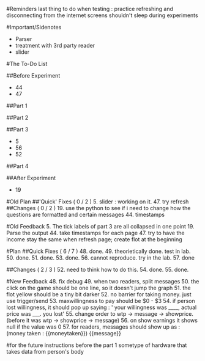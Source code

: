 <!---
	2015 October 1 Thursday
	Next Meeting : 2015 October 7, Wednesday @ 2:30
-->

#Reminders
last thing to do when testing : practice refreshing and disconnecting
from the internet
screens shouldn't sleep during experiments

#Important/Sidenotes
* Parser
* treatment with 3rd party reader
* slider

#The To-Do List

##Before Experiment
* 44
* 47

##Part 1

##Part 2

##Part 3
* 5
* 56
* 52

##Part 4

##After Experiment
* 19

#Old Plan
##'Quick' Fixes ( 0 / 2 )
5. slider : working on it.
47. try refresh
##Changes ( 0 / 2 )
19. use the python to see if i need to change how the questions are
	formatted and certain messages
44. timestamps

#Old Feedback
5. The tick labels of part 3 are all collapsed in one point
19. Parse the output
44. take timestamps for each page
47. try to have the income stay the same when refresh page; create flot
	at the beginning

#Plan
##Quick Fixes ( 6 / 7 )
48. done.
49. theorietically done. test in lab.
50. done.
51. done.
53. done.
56. cannot reproduce. try in the lab.
57. done

##Changes ( 2 / 3 )
52. need to think how to do this.
54. done.
55. done.

#New Feedback
48. fix debug
49. when two readers, split messages
50. the click on the game should be one line, so it doesn't jump the
	graph
51. the flot yellow should be a tiny bit darker
52. no barrier for taking money. just use trigger/send
53. maxwillingness to pay should be $0 - $3
54. if person lost willingness, it should pop up saying :
	' your willingness was ____, actual price was ___. you lost'
55. change order to wtp -> message -> showprice.
	(before it was wtp -> showprice -> message)
56. on show earnings it shows null if the value was 0
57. for readers, messages should show up as :
	(money taken : {{moneytaken}})
	{{message}}

#for the future
instructions before the part 1
sometype of hardware that takes data from person's body

